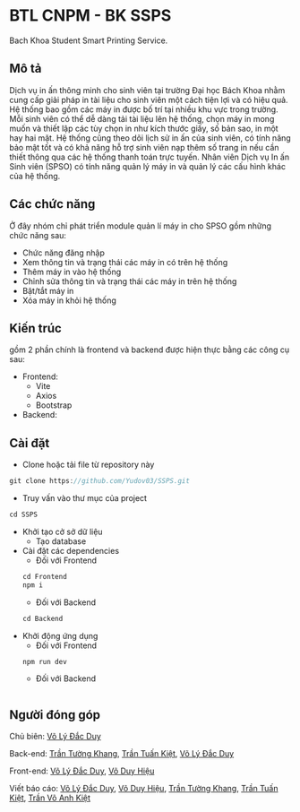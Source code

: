 # BTL CNPM - BK SSPS

Bach Khoa Student Smart Printing Service.

## Mô tả
Dịch vụ in ấn thông minh cho sinh viên tại trường Đại học Bách Khoa nhằm cung cấp giải pháp in tài liệu cho sinh viên một cách tiện lợi và có hiệu quả. Hệ thống bao gồm các máy in được bố trí tại nhiều khu vực trong trường. Mỗi sinh viên có thể dễ dàng tải tài liệu lên hệ thống, chọn máy in mong muốn và thiết lập các tùy chọn in như kích thước giấy, số bản sao, in một hay hai mặt. Hệ thống cũng theo dõi lịch sử in ấn của sinh viên, có tính năng bảo mật tốt và có khả năng hỗ trợ sinh viên nạp thêm số trang in nếu cần thiết thông qua các hệ thống thanh toán trực tuyến. Nhân viên Dịch vụ In ấn Sinh viên (SPSO) có tính năng quản lý máy in và quản lý các cấu hình khác của hệ thống.

## Các chức năng

Ở đây nhóm chỉ phát triển module quản lí máy in cho SPSO gồm những chức năng sau:

+ Chức năng đăng nhập
+ Xem thông tin và trạng thái các máy in có trên hệ thống
+ Thêm máy in vào hệ thống
+ Chỉnh sửa thông tin và trạng thái các máy in trên hệ thống
+ Bật/tắt máy in
+ Xóa máy in khỏi hệ thống

## Kiến trúc
gồm 2 phần chính là frontend và backend được hiện thực bằng các công cụ sau:
+ Frontend:
    + Vite
    + Axios
    + Bootstrap
+ Backend:

## Cài đặt

+ Clone hoặc tải file từ repository này
```c
git clone https://github.com/Yudov03/SSPS.git
```
+ Truy vấn vào thư mục của project
```c
cd SSPS
```
+ Khởi tạo cở sở dữ liệu 
    + Tạo database 
+ Cài đặt các dependencies
    + Đối với Frontend
    ```c
    cd Frontend
    npm i
    ```
    + Đối với Backend
    ```c
    cd Backend
    ```
+ Khởi động ứng dụng
    + Đối với Frontend
    ```c
    npm run dev
    ```
    + Đối với Backend
    ```c
    
    ```

## Người đóng góp

Chủ biên: [Võ Lý Đắc Duy](https://github.com/Yudov03)

Back-end: [Trần Tường Khang](https://github.com/KPoca), [Trần Tuấn Kiệt](https://github.com/trankiet2004), [Võ Lý Đắc Duy](https://github.com/Yudov03)

Front-end: [Võ Lý Đắc Duy](https://github.com/Yudov03), [Võ Duy Hiệu](https://github.com/Doianhtelamem)

Viết báo cáo: [Võ Lý Đắc Duy](https://github.com/Yudov03), [Võ Duy Hiệu](https://github.com/Doianhtelamem), [Trần Tường Khang](https://github.com/KPoca), [Trần Tuấn Kiệt](https://github.com/trankiet2004), [Trần Võ Anh Kiệt]()
